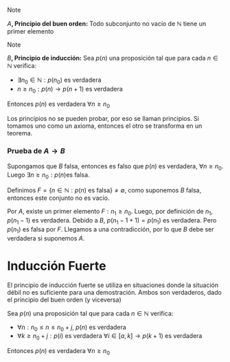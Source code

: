 > [!note]
> $A$**, Principio del buen orden:** Todo subconjunto no vacío de $\mathbb{N}$ tiene un primer elemento


> [!note]
> $B$**, Principio de inducción:** Sea $p(n)$ una proposición tal que para cada $n \in \mathbb{N}$ verifica:
> 
> - $\exists n_0 \in \mathbb{N}: p(n_0) \text{ es verdadera}$
> - $n \geq n_0: p(n) \to p(n + 1) \text{ es verdadera}$
> 
> Entonces $p(n)$ es verdadera $\forall n \geq n_0$


Los principios no se pueden probar, por eso se llaman principios. Si tomamos uno como un axioma, entonces el otro se transforma en un teorema. 

### Prueba de $A \to B$

Supongamos que $B$ falsa, entonces es falso que $p(n) \text{ es verdadera},\ \forall n\geq n_0$. Luego $\exists n \geq n_0: p(n) \text{es falsa}$.

Definimos $F = \{n \in \mathbb{N}: p(n) \text{ es falsa}\} \neq \emptyset$, como suponemos $B$ falsa, entonces este conjunto no es vacío.

Por $A$, existe un primer elemento $F: n_1 \geq n_0$. Luego, por definición de $n_1$, $p(n_1 - 1)$ es verdadera. Debido a $B$, $p(n_1 -1 +1) = p(n_1)$ es verdadera. Pero $p(n_1)$ es falsa por $F$. Llegamos a una contradicción, por lo que $B$ debe ser verdadera si suponemos $A$.

# Inducción Fuerte

El principio de inducción fuerte se utiliza en situaciones donde la situación débil no es suficiente para una demostración. Ambos son verdaderos, dado el principio del buen orden (y viceversa)

Sea $p(n)$ una proposición tal que para cada $n \in \mathbb{N}$ verifica:

- $\forall n:n_0 \leq n \leq n_0 +j,\  p(n) \text{ es verdadera}$
- $\forall k\geq  n_0 + j: p(i) \text{ es verdadera }\forall i \in [a, k] \to p(k+1) \text{ es verdadera}$

Entonces $p(n)$ es verdadera $\forall n \geq n_0$